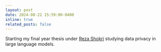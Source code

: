 ```yaml
---
layout: post
date: 2024-08-22 15:59:00-0400
inline: true
related_posts: false
---
```


Starting my final year thesis under <a href="https://www.comp.nus.edu.sg/~reza/">Reza Shokri</a> studying data privacy in large language models.
